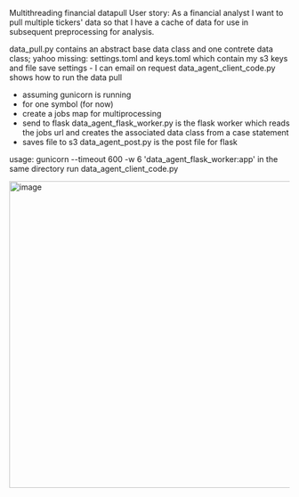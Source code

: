 Multithreading financial datapull
User story: As a financial analyst I want to pull multiple tickers' data so that I have a cache of data for use in subsequent preprocessing for analysis.

data_pull.py contains an abstract base data class and one contrete data class; yahoo
missing: settings.toml and keys.toml which contain my s3 keys and file save settings - I can email on request
data_agent_client_code.py shows how to run the data pull
- assuming gunicorn is running
- for one symbol (for now)
- create a jobs map for multiprocessing
- send to flask
data_agent_flask_worker.py is the flask worker which reads the jobs url and creates the associated data class from a case statement
- saves file to s3
data_agent_post.py is the post file for flask

usage:
gunicorn --timeout 600 -w 6 'data_agent_flask_worker:app' in the same directory
run data_agent_client_code.py

<img width="551" alt="image" src="https://github.com/user-attachments/assets/f91560df-80c1-4815-9c23-4f96dd5e4c3f" />
